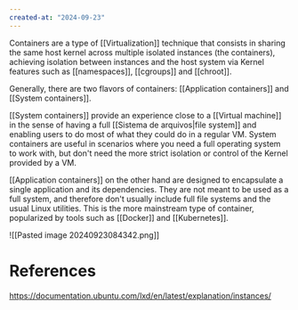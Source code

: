 ```yaml
---
created-at: "2024-09-23"
---
```


Containers are a type of [[Virtualization]] technique that consists in sharing the same host kernel across multiple isolated instances (the containers), achieving isolation between instances and the host system via Kernel features such as [[namespaces]], [[cgroups]] and [[chroot]].

Generally, there are two flavors of containers: [[Application containers]] and [[System containers]].

[[System containers]] provide an experience close to a [[Virtual machine]] in the sense of having a full [[Sistema de arquivos|file system]] and enabling users to do most of what they could do in a regular VM. System containers are useful in scenarios where you need a full operating system to work with, but don't need the more strict isolation or control of the Kernel provided by a VM.

[[Application containers]] on the other hand are designed to encapsulate a single application and its dependencies. They are not meant to be used as a full system, and therefore don't usually include full file systems and the usual Linux utilities. This is the more mainstream type of container, popularized by tools such as [[Docker]] and [[Kubernetes]].

![[Pasted image 20240923084342.png]]

# References

https://documentation.ubuntu.com/lxd/en/latest/explanation/instances/
